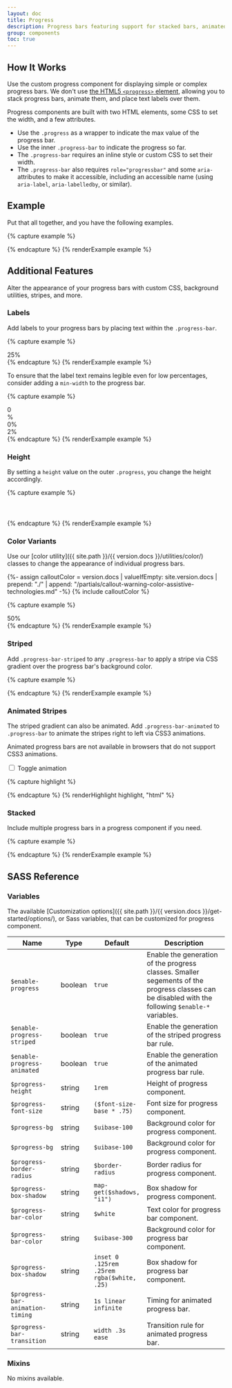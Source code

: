 ```yaml
---
layout: doc
title: Progress
description: Progress bars featuring support for stacked bars, animated backgrounds, and text labels.
group: components
toc: true
---
```


## How It Works

Use the custom progress component for displaying simple or complex progress bars. We don't use [the HTML5 `<progress>` element](https://developer.mozilla.org/en-US/docs/Web/HTML/Element/progress), allowing you to stack progress bars, animate them, and place text labels over them.

Progress components are built with two HTML elements, some CSS to set the width, and a few attributes.

- Use the `.progress` as a wrapper to indicate the max value of the progress bar.
- Use the inner `.progress-bar` to indicate the progress so far.
- The `.progress-bar` requires an inline style or custom CSS to set their width.
- The `.progress-bar` also requires `role="progressbar"` and some `aria-` attributes to make it accessible, including an accessible name (using `aria-label`, `aria-labelledby`, or similar).

## Example

Put that all together, and you have the following examples.

{% capture example %}
<div class="progress">
  <div class="progress-bar" role="progressbar" style="width: 0%" aria-label="Basic example" aria-valuenow="0" aria-valuemin="0" aria-valuemax="100"></div>
</div>
<div class="progress">
  <div class="progress-bar" role="progressbar" style="width: 25%" aria-label="Basic example" aria-valuenow="25" aria-valuemin="0" aria-valuemax="100"></div>
</div>
<div class="progress">
  <div class="progress-bar" role="progressbar" style="width: 50%" aria-label="Basic example" aria-valuenow="50" aria-valuemin="0" aria-valuemax="100"></div>
</div>
<div class="progress">
  <div class="progress-bar" role="progressbar" style="width: 75%" aria-label="Basic example" aria-valuenow="75" aria-valuemin="0" aria-valuemax="100"></div>
</div>
<div class="progress">
  <div class="progress-bar" role="progressbar" style="width: 100%" aria-label="Basic example" aria-valuenow="100" aria-valuemin="0" aria-valuemax="100"></div>
</div>
{% endcapture %}
{% renderExample example %}

## Additional Features

Alter the appearance of your progress bars with custom CSS, background utilities, stripes, and more.

### Labels

Add labels to your progress bars by placing text within the `.progress-bar`.

{% capture example %}
<div class="progress">
  <div class="progress-bar" role="progressbar" style="width: 25%;" aria-label="Example with label" aria-valuenow="25" aria-valuemin="0" aria-valuemax="100">25%</div>
</div>
{% endcapture %}
{% renderExample example %}

To ensure that the label text remains legible even for low percentages, consider adding a `min-width` to the progress bar.

{% capture example %}
<div class="progress">
  <div class="progress-bar" role="progressbar" style="width: 0%;" aria-label="Example with label" aria-valuenow="0" aria-valuemin="0" aria-valuemax="100">0%</div>
</div>
<div class="progress">
  <div class="progress-bar" role="progressbar" style="width: 0%; min-width: 2rem;" aria-label="Example with label" aria-valuenow="0" aria-valuemin="0" aria-valuemax="100">0%</div>
</div>
<div class="progress">
  <div class="progress-bar" role="progressbar" style="width: 2%; min-width: 2rem;" aria-label="Example with label" aria-valuenow="2" aria-valuemin="0" aria-valuemax="100">2%</div>
</div>
{% endcapture %}
{% renderExample example %}

### Height

By setting a `height` value on the outer `.progress`, you change the height accordingly.

{% capture example %}
<div class="progress" style="height: .5rem;">
  <div class="progress-bar" role="progressbar" style="width: 25%;" aria-label="Example with .5rem height" aria-valuenow="25" aria-valuemin="0" aria-valuemax="100"></div>
</div>
<div class="progress" style="height: 2rem">
  <div class="progress-bar" role="progressbar" style="width: 25%;" aria-label="Example with 2rem height" aria-valuenow="25" aria-valuemin="0" aria-valuemax="100"></div>
</div>
{% endcapture %}
{% renderExample example %}

### Color Variants

Use our [color utility]({{ site.path }}/{{ version.docs }}/utilities/color/) classes to change the appearance of individual progress bars.

{%- assign calloutColor = version.docs | valueIfEmpty: site.version.docs | prepend: "./" | append: "/partials/callout-warning-color-assistive-technologies.md" -%}
{% include calloutColor %}

{% capture example %}
<div class="progress">
  <div class="progress-bar bg-success" role="progressbar" style="width: 25%" aria-label="Success example" aria-valuenow="25" aria-valuemin="0" aria-valuemax="100"></div>
</div>
<div class="progress">
  <div class="progress-bar bg-info" role="progressbar" style="width: 50%" aria-label="Info example" aria-valuenow="50" aria-valuemin="0" aria-valuemax="100"></div>
</div>
<div class="progress">
  <div class="progress-bar bg-warning" role="progressbar" style="width: 75%" aria-label="Warning example" aria-valuenow="75" aria-valuemin="0" aria-valuemax="100"></div>
</div>
<div class="progress">
  <div class="progress-bar bg-danger" role="progressbar" style="width: 100%" aria-label="Danger example" aria-valuenow="100" aria-valuemin="0" aria-valuemax="100"></div>
</div>
<div class="progress bg-dark">
  <div class="progress-bar bg-cyan-300 text-dark" role="progressbar" style="width: 50%" aria-label="Dark example" aria-valuenow="50" aria-valuemin="0" aria-valuemax="100">50%</div>
</div>
{% endcapture %}
{% renderExample example %}

### Striped

Add `.progress-bar-striped` to any `.progress-bar` to apply a stripe via CSS gradient over the progress bar's background color.

{% capture example %}
<div class="progress">
  <div class="progress-bar progress-bar-striped" role="progressbar" style="width: 10%" aria-label="Default striped example" aria-valuenow="10" aria-valuemin="0" aria-valuemax="100"></div>
</div>
<div class="progress">
  <div class="progress-bar progress-bar-striped bg-success" role="progressbar" style="width: 25%" aria-label="Success striped example" aria-valuenow="25" aria-valuemin="0" aria-valuemax="100"></div>
</div>
<div class="progress">
  <div class="progress-bar progress-bar-striped bg-info" role="progressbar" style="width: 50%" aria-label="Info striped example" aria-valuenow="50" aria-valuemin="0" aria-valuemax="100"></div>
</div>
<div class="progress">
  <div class="progress-bar progress-bar-striped bg-warning" role="progressbar" style="width: 75%" aria-label="Warning striped example" aria-valuenow="75" aria-valuemin="0" aria-valuemax="100"></div>
</div>
<div class="progress">
  <div class="progress-bar progress-bar-striped bg-danger" role="progressbar" style="width: 100%" aria-label="Danger striped example" aria-valuenow="100" aria-valuemin="0" aria-valuemax="100"></div>
</div>
{% endcapture %}
{% renderExample example %}

### Animated Stripes

The striped gradient can also be animated. Add `.progress-bar-animated` to `.progress-bar` to animate the stripes right to left via CSS3 animations.

Animated progress bars are not available in browsers that do not support CSS3 animations.

<div class="cf-example">
  <div class="progress">
    <div id="animTarget" class="progress-bar progress-bar-striped" role="progressbar" aria-label="Animated striped example" aria-valuenow="75" aria-valuemin="0" aria-valuemax="100" style="width: 75%"></div>
  </div>
  <div class="btn-check mt-0_5 cf-toggle-animated-progress">
    <input id="animToggle" type="checkbox" class="btn-check-input">
    <label for="animToggle" class="btn btn-outilne-secondary">Toggle animation</label>
  </div>
</div>

{% capture highlight %}
<div class="progress">
  <div class="progress-bar progress-bar-striped progress-bar-animated" role="progressbar" aria-label="Animated striped example" aria-valuenow="75" aria-valuemin="0" aria-valuemax="100" style="width: 75%"></div>
</div>
{% endcapture %}
{% renderHighlight highlight, "html" %}

### Stacked

Include multiple progress bars in a progress component if you need.

{% capture example %}
<div class="progress">
  <div class="progress-bar" role="progressbar" style="width: 15%" aria-label="Segment one" aria-valuenow="15" aria-valuemin="0" aria-valuemax="100"></div>
  <div class="progress-bar progress-bar-striped bg-success" role="progressbar" style="width: 30%" aria-label="Segment two" aria-valuenow="30" aria-valuemin="0" aria-valuemax="100"></div>
  <div class="progress-bar bg-info" role="progressbar" style="width: 20%" aria-label="Segment three" aria-valuenow="20" aria-valuemin="0" aria-valuemax="100"></div>
</div>
{% endcapture %}
{% renderExample example %}

## SASS Reference

### Variables

The available [Customization options]({{ site.path }}/{{ version.docs }}/get-started/options/), or Sass variables, that can be customized for progress component.

<div class="table-scroll">
  <table class="table table-bordered table-striped">
    <thead>
      <tr>
        <th style="width: 100px;">Name</th>
        <th style="width: 50px;">Type</th>
        <th style="width: 50px;">Default</th>
        <th>Description</th>
      </tr>
    </thead>
    <tbody>
      <tr>
        <td><code>$enable-progress</code></td>
        <td>boolean</td>
        <td><code>true</code></td>
        <td>
          Enable the generation of the progress classes.
          Smaller segements of the progress classes can be disabled with the following <code>$enable-*</code> variables.
        </td>
      </tr>
      <tr>
        <td><code>$enable-progress-striped</code></td>
        <td>boolean</td>
        <td><code>true</code></td>
        <td>
          Enable the generation of the striped progress bar rule.
        </td>
      </tr>
      <tr>
        <td><code>$enable-progress-animated</code></td>
        <td>boolean</td>
        <td><code>true</code></td>
        <td>
          Enable the generation of the animated progress bar rule.
        </td>
      </tr>
      <tr>
        <td><code>$progress-height</code></td>
        <td>string</td>
        <td><code>1rem</code></td>
        <td>
          Height of progress component.
        </td>
      </tr>
      <tr>
        <td><code>$progress-font-size</code></td>
        <td>string</td>
        <td><code>($font-size-base * .75)</code></td>
        <td>
          Font size for progress component.
        </td>
      </tr>
      <tr>
        <td><code>$progress-bg</code></td>
        <td>string</td>
        <td><code>$uibase-100</code></td>
        <td>
          Background color for progress component.
        </td>
      </tr>
      <tr>
        <td><code>$progress-bg</code></td>
        <td>string</td>
        <td><code>$uibase-100</code></td>
        <td>
          Background color for progress component.
        </td>
      </tr>
      <tr>
        <td><code>$progress-border-radius</code></td>
        <td>string</td>
        <td><code>$border-radius</code></td>
        <td>
          Border radius for progress component.
        </td>
      </tr>
      <tr>
        <td><code>$progress-box-shadow</code></td>
        <td>string</td>
        <td><code>map-get($shadows, "i1")</code></td>
        <td>
          Box shadow for progress component.
        </td>
      </tr>
      <tr>
        <td><code>$progress-bar-color</code></td>
        <td>string</td>
        <td><code>$white</code></td>
        <td>
          Text color for progress bar component.
        </td>
      </tr>
      <tr>
        <td><code>$progress-bar-color</code></td>
        <td>string</td>
        <td><code>$uibase-300</code></td>
        <td>
          Background color for progress bar component.
        </td>
      </tr>
      <tr>
        <td><code>$progress-box-shadow</code></td>
        <td>string</td>
        <td><code>inset 0 .125rem .25rem rgba($white, .25)</code></td>
        <td>
          Box shadow for progress bar component.
        </td>
      </tr>
      <tr>
        <td><code>$progress-bar-animation-timing</code></td>
        <td>string</td>
        <td><code>1s linear infinite</code></td>
        <td>
          Timing for animated progress bar.
        </td>
      </tr>
      <tr>
        <td><code>$progress-bar-transition</code></td>
        <td>string</td>
        <td><code>width .3s ease</code></td>
        <td>
          Transition rule for animated progress bar.
        </td>
      </tr>
    </tbody>
  </table>
</div>

### Mixins

No mixins available.
